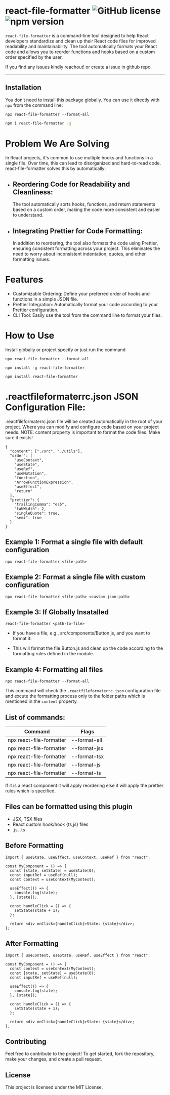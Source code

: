 # react-file-formatter ![GitHub license](https://img.shields.io/badge/license-MIT-blue.svg) ![npm version](https://img.shields.io/badge/npm-v1.1.8)

`react-file-formatter` is a command-line tool designed to help React developers standardize and clean up their React code files for improved readability and maintainability. The tool automatically formats your React code and allows you to reorder functions and hooks based on a custom order specified by the user.

If you find any issues kindly reachout! or create a issue in github repo.

---

## Installation

You don’t need to install this package globally. You can use it directly with `npx` from the command line:

```
npx react-file-formatter --format-all
```

```bash
npm i react-file-formatter -g
```

# Problem We Are Solving

In React projects, it's common to use multiple hooks and functions in a single file. Over time, this can lead to disorganized and hard-to-read code. react-file-formatter solves this by automatically:

- ## Reordering Code for Readability and Cleanliness:

  The tool automatically sorts hooks, functions, and return statements based on a custom order, making the code more consistent and easier to understand.

- ## Integrating Prettier for Code Formatting:
  In addition to reordering, the tool also formats the code using Prettier, ensuring consistent formatting across your project. This eliminates the need to worry about inconsistent indentation, quotes, and other formatting issues.

# Features

- Customizable Ordering: Define your preferred order of hooks and functions in a simple JSON file.
- Prettier Integration: Automatically format your code according to your Prettier configuration.
- CLI Tool: Easily use the tool from the command line to format your files.

# How to Use

Install globally or project specify or just run the command

```
npx react-file-formatter --format-all
```

```
npm install -g react-file-formatter
```

```
npm install react-file-formatter
```

# .reactfileformaterrc.json JSON Configuration File:

.reactfileformaterrc.json file will be created automatically in the root of your project. Where you can modify and configure code based on
your project needs. NOTE: content property is important to format the code files. Make sure it exists!

```
{
  "content": ["./src", "./utils"],
  "order": [
    "useContext",
    "useState",
    "useRef",
    "useMutation",
    "function",
    "ArrowFunctionExpression",
    "useEffect",
    "return"
  ],
  "prettier": {
    "trailingComma": "es5",
    "tabWidth": 2,
    "singleQuote": true,
    "semi": true
  }
}

```

## Example 1: Format a single file with default configuration

```
npx react-file-formatter <file-path>
```

## Example 2: Format a single file with custom configuration

```
npx react-file-formatter <file-path> <custom.json-path>
```

## Example 3: If Globally Insatalled

```
react-file-formatter <path-to-file>
```

- If you have a file, e.g., src/components/Button.js, and you want to format it:

- This will format the file Button.js and clean up the code according to the formatting rules defined in the module.

## Example 4: Formatting all files

```
npx react-file-formatter --format-all
```

This command will check the `.reactfileformaterrc.json` configuration file and excute the formatting process only to
the folder paths which is mentioned in the `content` property.

## List of commands:

| Command                    | Flags           |
|----------------------------|-----------------|
| npx react-file-formatter   | --format-all    |
| npx react-file-formatter   | --format-jsx    |
| npx react-file-formatter   | --format-tsx    |
| npx react-file-formatter   | --format-js     |
| npx react-file-formatter   | --format-ts     | 

If it is a react component it will apply reordering else it will apply the prettier rules which is specified.


## Files can be formatted using this plugin

- JSX, TSX files
- React custom hook/hook {ts,js} files
- .js, .ts

## Before Formatting

```
import { useState, useEffect, useContext, useRef } from "react";

const MyComponent = () => {
  const [state, setState] = useState(0);
  const inputRef = useRef(null);
  const context = useContext(MyContext);

  useEffect(() => {
    console.log(state);
  }, [state]);

  const handleClick = () => {
    setState(state + 1);
  };

  return <div onClick={handleClick}>State: {state}</div>;
};
```

## After Formatting

```
import { useContext, useState, useRef, useEffect } from "react";

const MyComponent = () => {
  const context = useContext(MyContext);
  const [state, setState] = useState(0);
  const inputRef = useRef(null);

  useEffect(() => {
    console.log(state);
  }, [state]);

  const handleClick = () => {
    setState(state + 1);
  };

  return <div onClick={handleClick}>State: {state}</div>;
};
```

## Contributing

Feel free to contribute to the project! To get started, fork the repository, make your changes, and create a pull request.

## License

This project is licensed under the MIT License.

